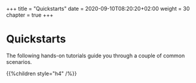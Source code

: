+++
title = "Quickstarts"
date = 2020-09-10T08:20:20+02:00
weight = 30
chapter = true
+++

# Quickstarts

The following hands-on tutorials guide you through a couple of common scenarios.

{{%children style="h4" /%}}